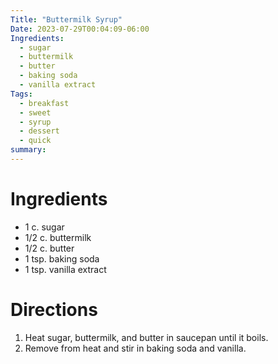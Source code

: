 ```yaml
---
Title: "Buttermilk Syrup"
Date: 2023-07-29T00:04:09-06:00
Ingredients: 
  - sugar
  - buttermilk
  - butter
  - baking soda
  - vanilla extract
Tags:
  - breakfast
  - sweet
  - syrup
  - dessert
  - quick
summary:
---
```


# Ingredients
- 1 c. sugar
- 1/2 c. buttermilk
- 1/2 c. butter
- 1 tsp. baking soda
- 1 tsp. vanilla extract

# Directions
1. Heat sugar, buttermilk, and butter in saucepan until it boils.
2. Remove from heat and stir in baking soda and vanilla.
